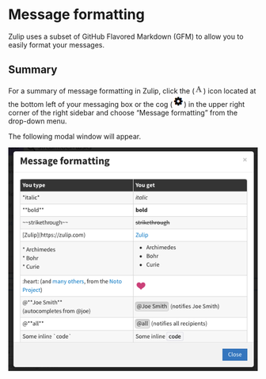 # Message formatting

Zulip uses a subset of GitHub Flavored Markdown (GFM) to allow you to easily format your messages.

## Summary

For a summary of message formatting in Zulip, click the (![A](/static/images/help/formatting.png)) icon located at the bottom left of your messaging box or the cog (![cog](/static/images/help/cog.png)) in the upper right corner of the right sidebar and choose “Message formatting” from the drop-down menu.

The following modal window will appear.

![](/static/images/help/message-formatting-summary.png)
